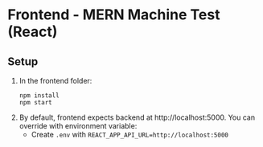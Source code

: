 # Frontend - MERN Machine Test (React)

## Setup
1. In the frontend folder:
   ```
   npm install
   npm start
   ```
2. By default, frontend expects backend at http://localhost:5000. You can override with environment variable:
   - Create `.env` with `REACT_APP_API_URL=http://localhost:5000`
